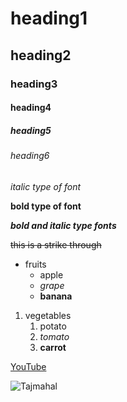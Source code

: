# heading1
## heading2
### heading3
#### heading4
##### heading5
###### heading6

*italic type of font*

**bold type of font**

***bold and italic type fonts***

~~this is a strike through~~

* fruits
  * apple
  * *grape*
  * **banana**
1. vegetables
    1. potato
    2. *tomato*
    3. **carrot**

[YouTube](https://www.youtube.com/)

![Tajmahal](https://tripsonwheels.com/wp-content/uploads/2020/01/cover-5.jpg)
